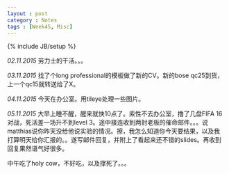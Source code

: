```yaml
---
layout : post
category : Notes
tags : [Week45, Misc]
---
```


{% include JB/setup %}

*02.11.2015*
劳力士的干活。。。

*03.11.2015*
找了个long professional的模板做了新的CV。新的bose qc25到货，上一个qc15就转送给了X。

*04.11.2015*
今天在办公室。用tileye处理一些图片。

*05.11.2015*
大早上睡不醒，醒来就快10点了。索性不去办公室，撸了几盘FIFA 16对战，死活差一场升不到level 3。途中接连收到两封老板的催命邮件。。。说matthias说你昨天没给他说实验的情况。擦，我怎么知道你今天要结果，以及我打算明天给你汇报的。。遂写邮件回复，并附上了看起来还不错的slides。再收到回复果然语气好很多。

中午吃了holy cow，不好吃，以及撑死了。。。